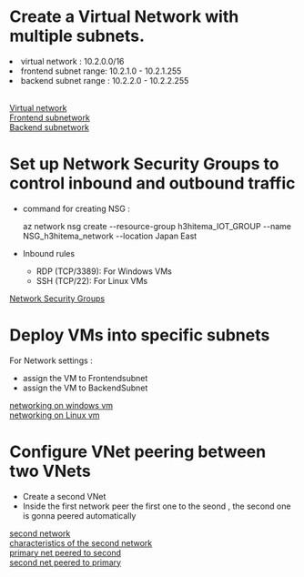 <h1>Create a Virtual Network with multiple subnets.</h1>

<li>virtual network : 10.2.0.0/16</li>
<li>frontend subnet range: 10.2.1.0 - 10.2.1.255</li>
<li>backend subnet range : 10.2.2.0 - 10.2.2.255</li> <br/>


[Virtual network](/Lab2/VNET.png)<br/>
[Frontend subnetwork](/Lab2/SUBNET1.png)<br/>
[Backend subnetwork](/Lab2/SUBNET2.png)<br/>

<h1>Set up Network Security Groups to control inbound and outbound traffic</h1>

<ul>
<li>
command for creating NSG :

az network nsg create --resource-group h3hitema_IOT_GROUP --name NSG_h3hitema_network --location Japan East

</li>
<li> Inbound rules </li>

<ul>
    <li> RDP (TCP/3389): For Windows VMs </li>
    <li> SSH (TCP/22): For Linux VMs </li>
</ul>

</ul>

[Network Security Groups](/Lab2/NSG.png)

<h1>Deploy VMs into specific subnets</h1>
<p> For Network settings : </p>
<ul>
    <li> assign the VM to Frontendsubnet </li>
    <li> assign the VM to BackendSubnet </li>
</ul>

[networking on windows vm](/Lab2/vm_windows_network.png)<br/>
[networking on Linux vm](/Lab2/vm_linux_network.png)

<h1>Configure VNet peering between two VNets </h1>

<ul>
<li> Create a second VNet </li>
<li> Inside the first network peer the first one to the seond , the second one is gonna peered automatically </li>
</ul>

[second network](/Lab2/vnet2.png)<br/>
[characteristics of the second network](/Lab2/Vnet2__.png)<br/>
[primary net peered to second](/Lab2/peered_network.png)<br/>
[second net peered to primary](/Lab2/peered_netw_2.png)<br/>
